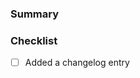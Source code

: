 ### Summary

<!-- NOTE: We cannot accept language translation PRs. We support the same languages that are supported by PayPal, and use PayPal provided translations. -->

### Checklist

- [ ] Added a changelog entry